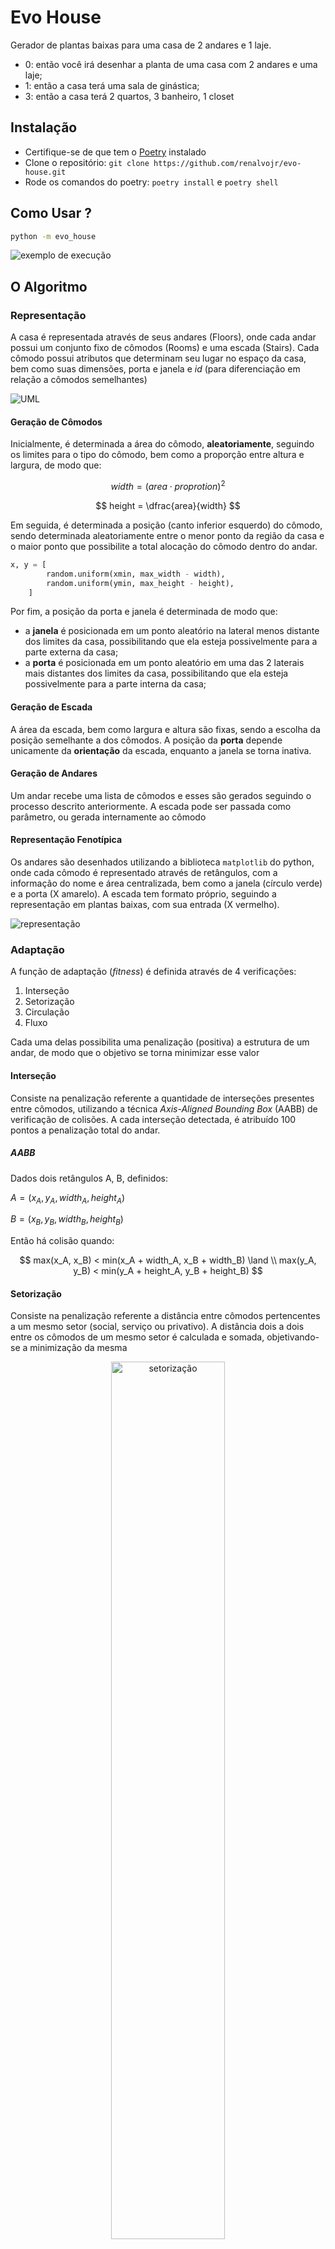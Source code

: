 # Evo House

Gerador de plantas baixas para uma casa de 2 andares e 1 laje.

- 0: então você irá desenhar a planta de uma casa com 2 andares e uma laje;
- 1: então a casa terá uma sala de ginástica;
- 3: então a casa terá 2 quartos, 3 banheiro, 1 closet

## Instalação

- Certifique-se de que tem o [Poetry](https://python-poetry.org/docs/) instalado
- Clone o repositório: `git clone https://github.com/renalvojr/evo-house.git`
- Rode os comandos do poetry: `poetry install` e `poetry shell`

## Como Usar ?

```bash
python -m evo_house
```

![exemplo de execução](src/example.png)

## O Algoritmo

### Representação

A casa é representada através de seus andares (Floors),
onde cada andar possui um conjunto fixo de cômodos (Rooms)
e uma escada (Stairs). Cada cômodo possui atributos que determinam
seu lugar no espaço da casa, bem como suas dimensões, porta e janela
e _id_ (para diferenciação em relação a cômodos semelhantes)

![UML](src/uml.png)

#### Geração de Cômodos

Inicialmente, é determinada a área do cômodo, **aleatoriamente**,
seguindo os limites para o tipo do cômodo, bem como a proporção entre
altura e largura, de modo que:

$$
width = (area \cdot proprotion)^2
$$

$$
height = \dfrac{area}{width}
$$

Em seguida, é determinada a posição (canto inferior esquerdo) do cômodo,
sendo determinada aleatoriamente entre o menor ponto da região da casa e
o maior ponto que possibilite a total alocação do cômodo dentro do andar.

```python
x, y = [
        random.uniform(xmin, max_width - width),
        random.uniform(ymin, max_height - height),
    ]
```

Por fim, a posição da porta e janela é determinada de modo que:

- a **janela** é posicionada em um ponto aleatório na lateral menos distante
  dos limites da casa, possibilitando que ela esteja possivelmente para a
  parte externa da casa;
- a **porta** é posicionada em um ponto aleatório em uma das 2 laterais mais
  distantes dos limites da casa, possibilitando que ela esteja possivelmente
  para a parte interna da casa;

#### Geração de Escada

A área da escada, bem como largura e altura são fixas, sendo a escolha da posição
semelhante a dos cômodos. A posição da **porta** depende unicamente da **orientação**
da escada, enquanto a janela se torna inativa.

#### Geração de Andares

Um andar recebe uma lista de cômodos e esses são gerados seguindo o processo descrito
anteriormente. A escada pode ser passada como parâmetro, ou gerada
internamente ao cômodo

#### Representação Fenotípica

Os andares são desenhados utilizando a biblioteca `matplotlib` do python, onde cada
cômodo é representado através de retângulos, com a informação do nome e área centralizada,
bem como a janela (círculo verde) e a porta (X amarelo). A escada tem formato próprio,
seguindo a representação em plantas baixas, com sua entrada (X vermelho).

![representação](src/blueprint.png)

### Adaptação

A função de adaptação (_fitness_) é definida através de 4 verificações:

1. Interseção
2. Setorização
3. Circulação
4. Fluxo

Cada uma delas possibilita uma penalização (positiva) a estrutura de um andar,
de modo que o objetivo se torna minimizar esse valor

#### Interseção

Consiste na penalização referente a quantidade de interseções presentes entre
cômodos, utilizando a técnica _Axis-Aligned Bounding Box_ (AABB) de verificação
de colisões. A cada interseção detectada, é atribuído 100 pontos a penalização total
do andar.

##### AABB

Dados dois retângulos A, B, definidos:

$A = (x_A, y_A, width_A, height_A)$

$B = (x_B, y_B, width_B, height_B)$

Então há colisão quando:

$$
max(x_A, x_B) < min(x_A + width_A, x_B + width_B) \land \\
max(y_A, y_B) < min(y_A + height_A, y_B + height_B)
$$

#### Setorização

Consiste na penalização referente a distância entre cômodos pertencentes a um
mesmo setor (social, serviço ou privativo). A distância dois a dois entre os cômodos
de um mesmo setor é calculada e somada, objetivando-se a minimização da mesma

<center>
<img src="src/setores.png" alt="setorização" width="60%"/>
</center>

##### Distância entre Cômodos

A distância entre dois cômodos é calculada através das suas laterais, de modo que
representa a maior distância entre as distâncias presentes nas laterais dos cômodos:

```python
  ...
  horizontal_dis = max(x2_min - x1_max, x1_min - x2_max)
  vertical_dis = max(y2_min - y1_max, y1_min - y2_max)

  return max(horizontal_dis, vertical_dis)
```

#### Circulação

Consiste na penalização referente a presença de espaços vazios entre cômodos, grandes o
suficiente para possibilitar a existência de um terceiro cômodo. Desde modo, objetiva-se
a aproximação total ou parcial (presença de corredores) entre os cômodos.

Dois a dois os cômodos são comparados, onde é calculada a distância entre eles. É verificado
se existem cômodos no caminho entre os dois comparados, para determinar se a distância encontrada
corresponde verdadeiramente a um espaço vazio. Se sim, caso a distância não seja uma parede `[0, 0.6]`
ou um corredor `[0.8, 1.2]`, o andar é penalizado em 50 vezes o valor da distância:

```python
 for i in range(FLOOR_SIZE - 1):
      for j in range(i + 1, FLOOR_SIZE):
          distance = get_rooms_distance(floor[i], floor[j])
          if distance < 0:
              penalty += distance**2
              continue
          if not has_room_on_the_way(floor[i], floor[j], floor.rooms):
              # não é parede ou corredor
              if not (distance <= 0.6 or 0.8 <= distance <= 1.2):
                   penalty += 50 * distance
```

##### Verificação de Cômodo Intermediário

Para verificação da presença de um cômodo no caminho entre outros dois, é
verificada a colisão dos demais cômodos com a região retângular mínima definida
entre os dois cômodos

<center>
<img src="src/circulacao.png" alt="circulação" width="60%"/>
</center>

#### Fluxo

Consiste na penalização referente a ausência de um fluxo correto entre as portas da
casa. Através da estrutura do andar, é montado um grafo simples $G(V, A)$, onde $V$ é o conjunto
dos cômodos e $A$ as conexões entre a porta de um cômodo e a lateral de outro. É verificado, então, se:

- $G$ é conexo: é possível transitar por todos os cômodos;
- $N(v_{none}) = 0$: não há cômodos com porta para o vazio;
- Cômodos de mesmo setor são vizinhos.

<center>
  <img src="src/house_graph.png" alt="grafo" width="60%"></img> 
</center>

### Operações Genéticas

#### Cruzamento

O cruzamento é feito através de dois pontos de corte, escolhidos aleatoriamente:

```python
...
point1 = random.randint(1, len(floor1) - 2)
point2 = random.randint(point1 + 1, len(floor1))

child1 = floor1[:point1] + floor2[point1:point2] + floor1[point2:]
child2 = floor2[:point1] + floor1[point1:point2] + floor2[point2:]
...
```

<center>
  <img src="src/cruzamento.png" alt="cruzamento" width="60%"></img> 
</center>

#### Mutação

A mutação segue uma taxa e é aplicada a diferentes aspectos dos cômodos e da escada

##### Área

A área é acrescida de um valor no intervalo definido pelo `area_factor` e normalizada
seguindo as limitações de área para o cômodo. As dimensões são então alteradas, seguindo
a proporção.

> A proporção (_aspect ratio_) do cômodo pode ser mutado, com possibilidade equivalente
> a metade da taxa de mutação.

##### Posição

A posição é acrescida de um valor no intervalo definido pelo `pos_factor` e normalizada
para que o cômodo não saia da região da casa.

> As posições da porta e janela são alteradas (transladadas) com base na nova posição
> do cômodo

##### Posição da porta

Uma nova posição para a porta e escolhida, seguindo as restrições definidas na geração

> A posição da janela é reparada, evitando que a mutação de posição do cômodo torne a
> janela apontada para a parte interna da casa

##### Orientação da escada

Uma nova orientação para a escada (left, right, top, bottom) é escolhida, alterando
consequentemente a posição de sua entrada

##### Aplicação da mutação

```python
for room in floor.rooms + [floor.stairs]:
    if random.random() <= mutation_rate:
        room_mutation(
            room,
            floor.min_floor_point,
            floor.max_floor_point,
            mutation_rate,
            pos_factor,
            area_factor,
          )
```

room_mutation:

```python
# muta area de cômodos
if random.random() <= mutation_rate and not isinstance(room, Stairs):
    ...
# muta posição de cômodos e escada
if random.random() <= mutation_rate:
    ...
# muta posição da porta de cômodos
if random.random() <= mutation_rate and not isinstance(room, Stairs):
    ...
# muta orientação da escada
if random.random() <= mutation_rate and isinstance(room, Stairs) and not room.fixed:
    ...
```

### Seleção

#### Seleção de pais

A seleção de pais é feita por roleta, de modo que:

Dada uma população $P = \{I_1, I_2, ..., I_n\}$, onde cada indivíduo $I_i$
tem adaptação $f(I_i)$, é feito o seguinte procedimento:

- Cálculo da soma total das adaptações:

$$F_{total} = \sum_{i = 1}^{n} f(I_i)$$

- Cálculo da probabilidade de seleção:

$$P(I_i) = \dfrac{f(I_i)}{F_{total}}, onde \sum_{i=1}^{n} P(I_i) = 1$$

- Cálculo da probabilidade acumulada:

$$C(I_i) = \sum_{j=1}^{i} P(I_j)$$

A roleta é então construída, sendo representada por uma **faixa**, onde os intervalos
representam a probabilidade acumulada de escolha de um determinado indivíduo. Dois
são sorteados para serem cruzados

#### Seleção de sobreviventes

É realizada uma seleção elitista para os sobreviventes, onde os 10% melhores na população
de pais é escolhido e são feitos cruzamentos para preencher os 90% da nova população,
mantendo sempre o mesmo tamanho.

### Estrutura do Algoritmo

```
Inicialização da população inicial
Cálculo do fitness para a população inicial
EM CADA geração, FAÇA:
    elites <- 10% melhores indivíduos da população
    new_pop <- filhos mutados de indivíduos da população
    população <- elites + new_pop
    recalcula fitness para população
    best_fitness <- melhor fitness da geração
    best_fitnesses (list) <- armazena best_fitness
    SE geração atual % 20 = 0 ENTÃO:
        ip <- penalidade de interseção
        sp <- penalidade de setores
        cp <- penalidade de circulação
        fp <- penalidade de fluxo
        SE ip, sp ou fp alta ENTÃO:
            pos_factor <- incrementado até o limite
            area_factor <- incrementado até o limite
            diversity <- desvio padrão de best_fitnesses
        SENÃO:
            pos_factor <- decrementado até o limite
            area_factor <- decrementado até o limite
            diversity <- valor fixo alto
        best_fitnesses <- esvaziada

    SE diversity < 10 ENTÃO:
        mr <- incrementado até o limite
    SENÃO:
        mr <- variação linear associada a geração

    SE best_fitness < 25:
        PARA
```

#### Mutação variável

A mutação varia com base na diversidade (`diversity`) dos melhores fitness
das últimas 20 gerações e na existência de problemas a serem resolvidos
(penalidades altas)

```python
if diversity < 10:
    mr = min(mr + 0.01, mutation_rate)
else:
    mr = max(mutation_rate * (1 - gen_idx / generations), 0.1)
```

#### `pos_factor` e `area_factor` variáveis

Os fatores que influenciam no deslocamento e variação da área dos
cômodos varia com base nas penalidades, aumentando quando altas e
diminuindo quando baixas

```python
if ip >= 100 or sp >= 30 or fp > 0:
    pos_factor = min(pos_factor + change_factor, 5)
    area_factor = min(area_factor + (change_factor / 1.5), 5)
else:
    pos_factor = max(pos_factor - change_factor, 1 / 50)
    area_factor = max(area_factor - (change_factor / 1.5), 1 / 10)
```

## Resultados

### Resultado Andar Térreo

![resultado do andar térreo](src/output_ground.gif)

### Resultado 1º Andar

![resultado do primeiro andar](src/output_first.gif)
